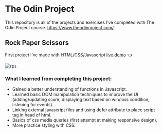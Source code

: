 # The Odin Project

This repository is all of the projects and exercises I've completed with The Odin Project course.
https://www.theodinproject.com/

## Rock Paper Scissors 
First project I've made with HTML/CSS/Javascript 
[live demo](https://brandyn1234.github.io/odin-project/foundations/rock-paper-scissors/) :point_left:

![rps](https://github.com/Brandyn1234/odin-project/assets/41130732/3daefee5-7930-407f-bc96-b97eb5907f47)

### What I learned from completing this project:
* Gained a better understanding of functions in Javascript.
* Learned basic DOM manipulation techniques to improve the UI (adding/updating score, displaying text based on win/loss condition, listening for events).
* Linking external javascript files and using defer attribute to place script tag in head of html.
* Basics of css media queries (first attempt at making responsive design).
* More practice styling with CSS.
